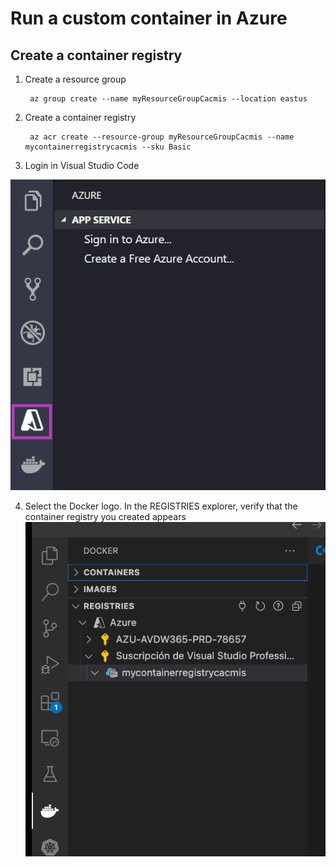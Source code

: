 # Run a custom container in Azure

## Create a container registry

1. Create a resource group

        az group create --name myResourceGroupCacmis --location eastus

2. Create a container registry

        az acr create --resource-group myResourceGroupCacmis --name mycontainerregistrycacmis --sku Basic

3. Login in Visual Studio Code 

![alt text](image.png)

4. Select the Docker logo. In the REGISTRIES explorer, verify that the container registry you created appears
![alt text](image-2.png)